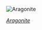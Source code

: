 
![Aragonite](https://upload.wikimedia.org/wikipedia/commons/thumb/e/ef/Aragonite_crystal_-_Los_Molinillos%2C_Ceunca%2C_Spain_-_4x3.6x3.5cm_100g.jpg/600px-Aragonite_crystal_-_Los_Molinillos%2C_Ceunca%2C_Spain_-_4x3.6x3.5cm_100g.jpg)

*[Aragonite](https://wikipedia.org/wiki/File:Aragonite_crystal_-_Los_Molinillos,_Ceunca,_Spain_-_4x3.6x3.5cm_100g.jpg)*
